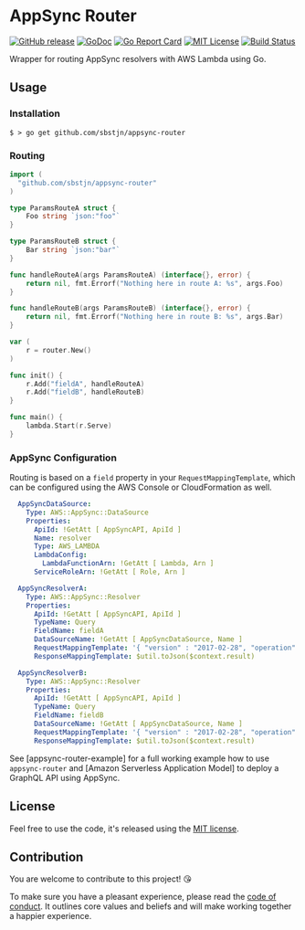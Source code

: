 # AppSync Router

[![GitHub release](https://img.shields.io/github/release/sbstjn/appsync-router.svg?maxAge=600)](https://github.com/sbstjn/appsync-router/releases)
[![GoDoc](https://godoc.org/github.com/sbstjn/appsync-router?status.svg)](https://godoc.org/github.com/sbstjn/appsync-router)
[![Go Report Card](https://goreportcard.com/badge/github.com/sbstjn/appsync-router)](https://goreportcard.com/report/github.com/sbstjn/appsync-router)
[![MIT License](https://img.shields.io/github/license/sbstjn/appsync-router.svg?maxAge=3600)](https://github.com/sbstjn/appsync-router/blob/master/LICENSE.md)
[![Build Status](https://img.shields.io/circleci/project/sbstjn/appsync-router.svg?maxAge=600)](https://circleci.com/gh/sbstjn/appsync-router)

Wrapper for routing AppSync resolvers with AWS Lambda using Go.

## Usage

### Installation

```
$ > go get github.com/sbstjn/appsync-router
```

### Routing

```go
import (
  "github.com/sbstjn/appsync-router"
)

type ParamsRouteA struct {
	Foo string `json:"foo"`
}

type ParamsRouteB struct {
	Bar string `json:"bar"`
}

func handleRouteA(args ParamsRouteA) (interface{}, error) {
	return nil, fmt.Errorf("Nothing here in route A: %s", args.Foo)
}

func handleRouteB(args ParamsRouteB) (interface{}, error) {
	return nil, fmt.Errorf("Nothing here in route B: %s", args.Bar)
}

var (
	r = router.New()
)

func init() {
	r.Add("fieldA", handleRouteA)
	r.Add("fieldB", handleRouteB)
}

func main() {
	lambda.Start(r.Serve)
}
```

### AppSync Configuration

Routing is based on a `field` property in your `RequestMappingTemplate`, which can be configured using the AWS Console or CloudFormation as well.

```yaml
  AppSyncDataSource:
    Type: AWS::AppSync::DataSource
    Properties:
      ApiId: !GetAtt [ AppSyncAPI, ApiId ]
      Name: resolver
      Type: AWS_LAMBDA
      LambdaConfig:
        LambdaFunctionArn: !GetAtt [ Lambda, Arn ]
      ServiceRoleArn: !GetAtt [ Role, Arn ]

  AppSyncResolverA:
    Type: AWS::AppSync::Resolver
    Properties:
      ApiId: !GetAtt [ AppSyncAPI, ApiId ]
      TypeName: Query
      FieldName: fieldA
      DataSourceName: !GetAtt [ AppSyncDataSource, Name ]
      RequestMappingTemplate: '{ "version" : "2017-02-28", "operation": "Invoke", "payload": { "field": "fieldA", "arguments": $utils.toJson($context.arguments) } }'
      ResponseMappingTemplate: $util.toJson($context.result)

  AppSyncResolverB:
    Type: AWS::AppSync::Resolver
    Properties:
      ApiId: !GetAtt [ AppSyncAPI, ApiId ]
      TypeName: Query
      FieldName: fieldB
      DataSourceName: !GetAtt [ AppSyncDataSource, Name ]
      RequestMappingTemplate: '{ "version" : "2017-02-28", "operation": "Invoke", "payload": { "field": "fieldB", "arguments": $utils.toJson($context.arguments) } }'
      ResponseMappingTemplate: $util.toJson($context.result)
```

See [appsync-router-example] for a full working example how to use `appsync-router` and [Amazon Serverless Application Model] to deploy a GraphQL API using AppSync.

## License

Feel free to use the code, it's released using the [MIT license](LICENSE.md).

## Contribution

You are welcome to contribute to this project! 😘 

To make sure you have a pleasant experience, please read the [code of conduct](CODE_OF_CONDUCT.md). It outlines core values and beliefs and will make working together a happier experience.
